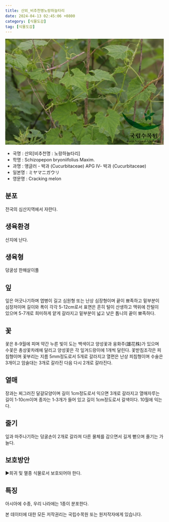```yaml
---
title: 산외_비추천명노랑하늘타리
date: 2024-04-13 02:45:06 +0800
category: [식물도감]
tag: [식물도감]
---
```




![산외[비추천명 : 노랑하늘타리]](/assets/img/fileUpload/plants/basic/Cucurbitaceae/Schizopepon/12163/1_th2.JPG)
- 국명 : 산외[비추천명 : 노랑하늘타리]
- 학명 : Schizopepon bryoniifolius Maxim.
- 과명 : 앵글러 - 박과 (Cucurbitaceae) APG Ⅳ- 박과 (Cucurbitaceae)
- 일본명 : ミヤマニガウリ
- 영문명 : Cracking melon


## 분포
전국의 심산지역에서 자란다.
## 생육환경
산지에 난다.
## 생육형
덩굴성 한해살이풀 
## 잎
잎은 어긋나기하며 엽병이 길고 심원형 또는 난상 심장형이며 끝이 뾰족하고 밑부분이 심장저이며 길이와 폭이 각각 5-12cm로서 표면은 흔히 털이 산생하고 맥위에 잔털이 있으며 5-7개로 희미하게 얕게 갈라지고 밑부분이 넓고 낮은 톱니의 끝이 뾰족하다.
## 꽃
꽃은 8-9월에 피며 약간 누른 빛이 도는 백색이고 양성꽃과 웅화주(雄花株)가 있으며 수꽃은 총상꽃차례에 달리고 양성꽃은 각 잎겨드랑이에 1개씩 달린다. 꽃받침조각은 피침형이며 꽃부리는 지름 5mm정도로서 5개로 갈라지고 열편은 난상 피침형이며 수술은 3개이고 암술대는 3개로 갈라진 다음 다시 2개로 갈라진다.
## 열매
장과는 찌그러진 달걀모양이며 길이 1cm정도로서 익으면 3개로 갈라지고 열매자루는 길이 1-10cm이며 종자는 1-3개가 들어 있고 길이 1cm정도로서 갈색이다. 10월에 익는다. 
## 줄기
잎과 마주나기하는 덩굴손이 2개로 갈라져 다른 물체를 감으면서 길게 뻗으며 줄기는 가늘다.
## 보호방안
▶희귀 및 멸종 식물로서 보호되어야 한다.
## 특징
아시아에 수종, 우리 나라에는 1종이 분포한다.






본 데이터에 대한 모든 저작권리는 국립수목원 또는 원저작자에게 있습니다.
